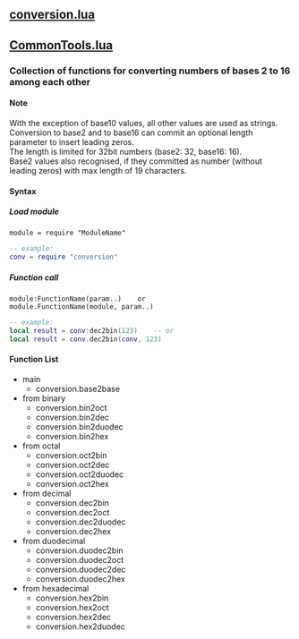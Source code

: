 ## [conversion.lua](#Collection-of-functions-for-converting-numbers-of-bases-2-to-16-among-each-other)
## [CommonTools.lua](CommonTools.md)
### Collection of functions for converting numbers of bases 2 to 16 among each other
#### Note
With the exception of base10 values, all other values are used as strings.  
Conversion to base2 and to base16 can commit an optional length parameter to insert leading zeros.  
The length is limited for 32bit numbers (base2: 32, base16: 16).  
Base2 values also recognised, if they committed as number (without leading zeros) with max length of 19 characters.
#### Syntax
##### Load module
	module = require "ModuleName"		
	
```lua
-- example:
conv = require "conversion"
```
##### Function call
	module:FunctionName(param..)	or
	module.FunctionName(module, param..)

```lua
-- example:
local result = conv:dec2bin(123)	-- or
local result = conv.dec2bin(conv, 123)
```
#### Function List
- main
	- conversion.base2base
- from binary
	- conversion.bin2oct
	- conversion.bin2dec
	- conversion.bin2duodec
	- conversion.bin2hex
- from octal
	- conversion.oct2bin
	- conversion.oct2dec
	- conversion.oct2duodec
	- conversion.oct2hex
- from decimal
	- conversion.dec2bin
	- conversion.dec2oct
	- conversion.dec2duodec
	- conversion.dec2hex
- from duodecimal
	- conversion.duodec2bin
	- conversion.duodec2oct
	- conversion.duodec2dec
	- conversion.duodec2hex
- from hexadecimal
	- conversion.hex2bin
	- conversion.hex2oct
	- conversion.hex2dec
	- conversion.hex2duodec
	